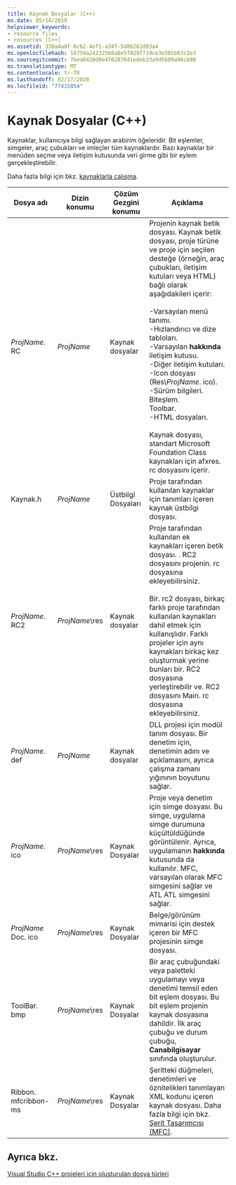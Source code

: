```yaml
---
title: Kaynak Dosyalar (C++)
ms.date: 05/14/2019
helpviewer_keywords:
- resource files
- resources [C++]
ms.assetid: 338a4a0f-0c62-4ef1-a34f-5d86262d93a4
ms.openlocfilehash: 16759a242325b6a8e5f829f719ce3e505b03c2e3
ms.sourcegitcommit: 7bea0420d0e476287641edeb33a9d5689a98cb98
ms.translationtype: MT
ms.contentlocale: tr-TR
ms.lasthandoff: 02/17/2020
ms.locfileid: "77415854"
---
```

# <a name="resource-files-c"></a>Kaynak Dosyalar (C++)

Kaynaklar, kullanıcıya bilgi sağlayan arabirim öğeleridir. Bit eşlemler, simgeler, araç çubukları ve imleçler tüm kaynaklardır. Bazı kaynaklar bir menüden seçme veya iletişim kutusunda veri girme gibi bir eylem gerçekleştirebilir.

Daha fazla bilgi için bkz. [kaynaklarla çalışma](../../windows/working-with-resource-files.md).

|Dosya adı|Dizin konumu|Çözüm Gezgini konumu|Açıklama|
|---------------|------------------------|--------------------------------|-----------------|
|*ProjName*. RC|*ProjName*|Kaynak dosyalar|Projenin kaynak betik dosyası. Kaynak betik dosyası, proje türüne ve proje için seçilen desteğe (örneğin, araç çubukları, iletişim kutuları veya HTML) bağlı olarak aşağıdakileri içerir:<br /><br />-Varsayılan menü tanımı.<br />-Hızlandırıcı ve dize tabloları.<br />-Varsayılan **hakkında** iletişim kutusu.<br />-Diğer iletişim kutuları.<br />-Icon dosyası (Res\\*ProjName*. ico).<br />-Sürüm bilgileri.<br />Biteşlem.<br />Toolbar.<br />-HTML dosyaları.<br /><br /> Kaynak dosyası, standart Microsoft Foundation Class kaynakları için afxres. rc dosyasını içerir.|
|Kaynak.h|*ProjName*|Üstbilgi Dosyaları|Proje tarafından kullanılan kaynaklar için tanımları içeren kaynak üstbilgi dosyası.|
|*ProjName*. RC2|*ProjName*\res|Kaynak dosyalar|Proje tarafından kullanılan ek kaynakları içeren betik dosyası. . RC2 dosyasını projenin. rc dosyasına ekleyebilirsiniz.<br /><br /> Bir. rc2 dosyası, birkaç farklı proje tarafından kullanılan kaynakları dahil etmek için kullanışlıdır. Farklı projeler için aynı kaynakları birkaç kez oluşturmak yerine bunları bir. RC2 dosyasına yerleştirebilir ve. RC2 dosyasını Main. rc dosyasına ekleyebilirsiniz.|
|*ProjName*. def|*ProjName*|Kaynak dosyalar|DLL projesi için modül tanım dosyası. Bir denetim için, denetimin adını ve açıklamasını, ayrıca çalışma zamanı yığınının boyutunu sağlar.|
|*ProjName*. ico|*ProjName*\res|Kaynak Dosyalar|Proje veya denetim için simge dosyası. Bu simge, uygulama simge durumuna küçültüldüğünde görüntülenir. Ayrıca, uygulamanın **hakkında** kutusunda da kullanılır. MFC, varsayılan olarak MFC simgesini sağlar ve ATL ATL simgesini sağlar.|
|*ProjName* Doc. ico|*ProjName*\res|Kaynak Dosyalar|Belge/görünüm mimarisi için destek içeren bir MFC projesinin simge dosyası.|
|ToolBar. bmp|*ProjName*\res|Kaynak Dosyalar|Bir araç çubuğundaki veya paletteki uygulamayı veya denetimi temsil eden bit eşlem dosyası. Bu bit eşlem projenin kaynak dosyasına dahildir. İlk araç çubuğu ve durum çubuğu, **Canabilgisayar** sınıfında oluşturulur.|
|Ribbon. mfcribbon-ms|*ProjName*\res|Kaynak Dosyalar|Şeritteki düğmeleri, denetimleri ve öznitelikleri tanımlayan XML kodunu içeren kaynak dosyası. Daha fazla bilgi için bkz. [Şerit Tasarımcısı (MFC)](../../mfc/ribbon-designer-mfc.md).|

## <a name="see-also"></a>Ayrıca bkz.

[Visual Studio C++ projeleri için oluşturulan dosya türleri](file-types-created-for-visual-cpp-projects.md)

